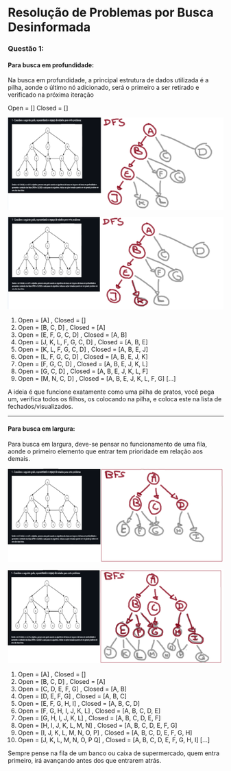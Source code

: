 # Resolução de Problemas por Busca Desinformada

### Questão 1:

#### Para busca em profundidade:
Na busca em profundidade, a principal estrutura de dados utilizada é a pilha, aonde o último nó adicionado, será o primeiro a ser retirado e verificado na próxima iteração

Open = []
Closed = []

![Alt text](../stuff/passo1%20-%20DFS.png)


![Alt text](../stuff/passo2%20-%20DFS.png)


1. Open = [A] , Closed = []
2. Open = [B, C, D] , Closed = [A]
3. Open = [E, F, G, C, D] , Closed = [A, B]
4. Open = [J, K, L, F, G, C, D] , Closed = [A, B, E]
5. Open = [K, L, F, G, C, D] , Closed = [A, B, E, J]
6. Open = [L, F, G, C, D] , Closed = [A, B, E, J, K]
7. Open = [F, G, C, D] , Closed = [A, B, E, J, K, L]
8. Open = [G, C, D] , Closed = [A, B, E, J, K, L, F]
9. Open = [M, N, C, D] , Closed = [A, B, E, J, K, L, F, G]
[...]

A ideia é que funcione exatamente como uma pilha de pratos, você pega um, verifica todos os filhos, os colocando na pilha, e coloca este na lista de fechados/visualizados.

---

#### Para busca em largura:
Para busca em largura, deve-se pensar no funcionamento de uma fila, aonde o primeiro elemento que entrar tem prioridade em relação aos demais.


![Alt text](../stuff/passo1-BFS.png)


![Alt text](../stuff/passo2%20-%20BFS.png)

1. Open = [A] , Closed = []
2. Open = [B, C, D] , Closed = [A]
3. Open = [C, D, E, F, G] , Closed = [A, B]
4. Open = [D, E, F, G] , Closed = [A, B, C]
4. Open = [E, F, G, H, I] , Closed = [A, B, C, D]
5. Open = [F, G, H, I, J, K, L] , Closed = [A, B, C, D, E]
6. Open = [G, H, I, J, K, L] , Closed = [A, B, C, D, E, F]
7. Open = [H, I, J, K, L, M, N] , Closed = [A, B, C, D, E, F, G]
8. Open = [I, J, K, L, M, N, O, P] , Closed = [A, B, C, D, E, F, G, H]
9. Open = [J, K, L, M, N, O, P Q] , Closed = [A, B, C, D, E, F, G, H, I]
[...]

Sempre pense na fila de um banco ou caixa de supermercado, quem entra primeiro, irá avançando antes dos que entrarem atrás.
